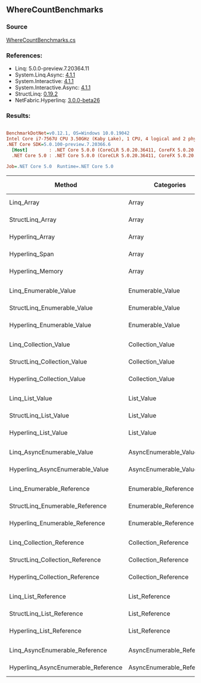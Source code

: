 ﻿## WhereCountBenchmarks

### Source
[WhereCountBenchmarks.cs](../NetFabric.Hyperlinq.Benchmarks/Benchmarks/WhereCountBenchmarks.cs)

### References:
- Linq: 5.0.0-preview.7.20364.11
- System.Linq.Async: [4.1.1](https://www.nuget.org/packages/System.Linq.Async/4.1.1)
- System.Interactive: [4.1.1](https://www.nuget.org/packages/System.Interactive/4.1.1)
- System.Interactive.Async: [4.1.1](https://www.nuget.org/packages/System.Interactive.Async/4.1.1)
- StructLinq: [0.19.2](https://www.nuget.org/packages/StructLinq/0.19.2)
- NetFabric.Hyperlinq: [3.0.0-beta26](https://www.nuget.org/packages/NetFabric.Hyperlinq/3.0.0-beta26)

### Results:
``` ini

BenchmarkDotNet=v0.12.1, OS=Windows 10.0.19042
Intel Core i7-7567U CPU 3.50GHz (Kaby Lake), 1 CPU, 4 logical and 2 physical cores
.NET Core SDK=5.0.100-preview.7.20366.6
  [Host]        : .NET Core 5.0.0 (CoreCLR 5.0.20.36411, CoreFX 5.0.20.36411), X64 RyuJIT
  .NET Core 5.0 : .NET Core 5.0.0 (CoreCLR 5.0.20.36411, CoreFX 5.0.20.36411), X64 RyuJIT

Job=.NET Core 5.0  Runtime=.NET Core 5.0  

```
|                              Method |                Categories | Count |       Mean |    Error |   StdDev | Ratio | RatioSD |  Gen 0 | Gen 1 | Gen 2 | Allocated |
|------------------------------------ |-------------------------- |------ |-----------:|---------:|---------:|------:|--------:|-------:|------:|------:|----------:|
|                          Linq_Array |                     Array |   100 |   651.6 ns |  5.60 ns |  5.24 ns |  1.00 |    0.00 | 0.0153 |     - |     - |      32 B |
|                    StructLinq_Array |                     Array |   100 |   372.6 ns |  3.97 ns |  3.71 ns |  0.57 |    0.01 |      - |     - |     - |         - |
|                     Hyperlinq_Array |                     Array |   100 |   172.6 ns |  1.79 ns |  1.49 ns |  0.26 |    0.00 |      - |     - |     - |         - |
|                      Hyperlinq_Span |                     Array |   100 |   175.0 ns |  1.12 ns |  1.00 ns |  0.27 |    0.00 |      - |     - |     - |         - |
|                    Hyperlinq_Memory |                     Array |   100 |   171.9 ns |  0.71 ns |  0.60 ns |  0.26 |    0.00 |      - |     - |     - |         - |
|                                     |                           |       |            |          |          |       |         |        |       |       |           |
|               Linq_Enumerable_Value |          Enumerable_Value |   100 | 1,172.8 ns | 10.65 ns |  9.44 ns |  1.00 |    0.00 | 0.0153 |     - |     - |      32 B |
|         StructLinq_Enumerable_Value |          Enumerable_Value |   100 | 1,210.2 ns |  6.89 ns |  6.45 ns |  1.03 |    0.01 | 0.0153 |     - |     - |      32 B |
|          Hyperlinq_Enumerable_Value |          Enumerable_Value |   100 |   286.8 ns |  2.63 ns |  2.19 ns |  0.24 |    0.00 |      - |     - |     - |         - |
|                                     |                           |       |            |          |          |       |         |        |       |       |           |
|               Linq_Collection_Value |          Collection_Value |   100 | 1,168.6 ns |  7.98 ns |  7.07 ns |  1.00 |    0.00 | 0.0153 |     - |     - |      32 B |
|         StructLinq_Collection_Value |          Collection_Value |   100 | 1,231.3 ns |  8.18 ns |  7.26 ns |  1.05 |    0.01 | 0.0153 |     - |     - |      32 B |
|          Hyperlinq_Collection_Value |          Collection_Value |   100 |   234.9 ns |  1.77 ns |  1.57 ns |  0.20 |    0.00 |      - |     - |     - |         - |
|                                     |                           |       |            |          |          |       |         |        |       |       |           |
|                     Linq_List_Value |                List_Value |   100 | 1,179.0 ns |  5.65 ns |  4.72 ns |  1.00 |    0.00 | 0.0153 |     - |     - |      32 B |
|               StructLinq_List_Value |                List_Value |   100 | 1,205.1 ns |  7.75 ns |  6.87 ns |  1.02 |    0.01 | 0.0153 |     - |     - |      32 B |
|                Hyperlinq_List_Value |                List_Value |   100 |   432.0 ns |  2.87 ns |  2.69 ns |  0.37 |    0.00 |      - |     - |     - |         - |
|                                     |                           |       |            |          |          |       |         |        |       |       |           |
|          Linq_AsyncEnumerable_Value |     AsyncEnumerable_Value |   100 | 2,184.8 ns |  8.20 ns |  7.67 ns |  1.00 |    0.00 | 0.0191 |     - |     - |      40 B |
|     Hyperlinq_AsyncEnumerable_Value |     AsyncEnumerable_Value |   100 | 5,924.8 ns | 32.33 ns | 28.66 ns |  2.71 |    0.01 | 0.0610 |     - |     - |     136 B |
|                                     |                           |       |            |          |          |       |         |        |       |       |           |
|           Linq_Enumerable_Reference |      Enumerable_Reference |   100 |   775.9 ns |  5.14 ns |  4.56 ns |  1.00 |    0.00 | 0.0153 |     - |     - |      32 B |
|     StructLinq_Enumerable_Reference |      Enumerable_Reference |   100 |   819.0 ns |  4.63 ns |  3.62 ns |  1.06 |    0.01 | 0.0153 |     - |     - |      32 B |
|      Hyperlinq_Enumerable_Reference |      Enumerable_Reference |   100 |   537.5 ns |  2.37 ns |  2.10 ns |  0.69 |    0.01 | 0.0153 |     - |     - |      32 B |
|                                     |                           |       |            |          |          |       |         |        |       |       |           |
|           Linq_Collection_Reference |      Collection_Reference |   100 |   774.0 ns |  4.60 ns |  4.08 ns |  1.00 |    0.00 | 0.0153 |     - |     - |      32 B |
|     StructLinq_Collection_Reference |      Collection_Reference |   100 |   844.6 ns |  5.28 ns |  4.41 ns |  1.09 |    0.01 | 0.0153 |     - |     - |      32 B |
|      Hyperlinq_Collection_Reference |      Collection_Reference |   100 |   567.8 ns |  3.87 ns |  3.62 ns |  0.73 |    0.01 | 0.0153 |     - |     - |      32 B |
|                                     |                           |       |            |          |          |       |         |        |       |       |           |
|                 Linq_List_Reference |            List_Reference |   100 |   773.0 ns |  6.08 ns |  5.39 ns |  1.00 |    0.00 | 0.0153 |     - |     - |      32 B |
|           StructLinq_List_Reference |            List_Reference |   100 |   818.8 ns |  3.66 ns |  3.24 ns |  1.06 |    0.01 | 0.0153 |     - |     - |      32 B |
|            Hyperlinq_List_Reference |            List_Reference |   100 |   432.9 ns |  3.31 ns |  2.94 ns |  0.56 |    0.01 |      - |     - |     - |         - |
|                                     |                           |       |            |          |          |       |         |        |       |       |           |
|      Linq_AsyncEnumerable_Reference | AsyncEnumerable_Reference |   100 | 2,095.0 ns | 16.95 ns | 15.03 ns |  1.00 |    0.00 | 0.0191 |     - |     - |      40 B |
| Hyperlinq_AsyncEnumerable_Reference | AsyncEnumerable_Reference |   100 | 5,951.9 ns | 47.96 ns | 44.86 ns |  2.84 |    0.02 | 0.0687 |     - |     - |     152 B |
